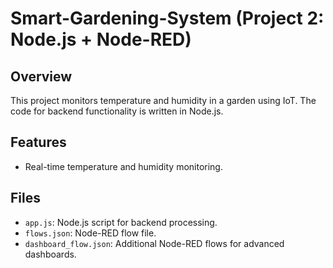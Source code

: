 # Smart-Gardening-System (Project 2: Node.js + Node-RED)

## Overview
This project monitors temperature and humidity in a garden using IoT. The code for backend functionality is written in Node.js.

## Features
- Real-time temperature and humidity monitoring.

## Files
- `app.js`: Node.js script for backend processing.
- `flows.json`: Node-RED flow file.
- `dashboard_flow.json`: Additional Node-RED flows for advanced dashboards.

